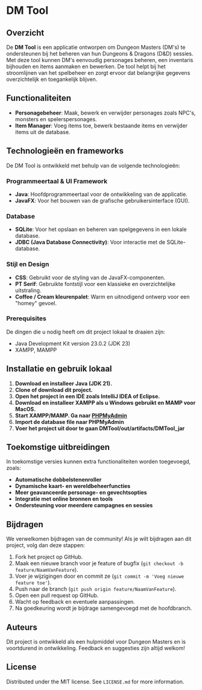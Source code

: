 # DM Tool

## Overzicht
De **DM Tool** is een applicatie ontworpen om Dungeon Masters (DM's) te ondersteunen bij het beheren van hun Dungeons & Dragons (D&D) sessies. Met deze tool kunnen DM's eenvoudig personages beheren, een inventaris bijhouden en items aanmaken en bewerken. De tool helpt bij het stroomlijnen van het spelbeheer en zorgt ervoor dat belangrijke gegevens overzichtelijk en toegankelijk blijven.

## Functionaliteiten
- **Personagebeheer**: Maak, bewerk en verwijder personages zoals NPC's, monsters en spelerspersonages.
- **Item Manager**: Voeg items toe, bewerk bestaande items en verwijder items uit de database.

## Technologieën en frameworks
De DM Tool is ontwikkeld met behulp van de volgende technologieën:

### Programmeertaal & UI Framework
- **Java**: Hoofdprogrammeertaal voor de ontwikkeling van de applicatie.
- **JavaFX**: Voor het bouwen van de grafische gebruikersinterface (GUI).

### Database
- **SQLite**: Voor het opslaan en beheren van spelgegevens in een lokale database.
- **JDBC (Java Database Connectivity)**: Voor interactie met de SQLite-database.

### Stijl en Design
- **CSS**: Gebruikt voor de styling van de JavaFX-componenten.
- **PT Serif**: Gebruikte fontstijl voor een klassieke en overzichtelijke uitstraling.
- **Coffee / Cream kleurenpalet**: Warm en uitnodigend ontwerp voor een "homey" gevoel.

### Prerequisites
De dingen die u nodig heeft om dit project lokaal te draaien zijn:

* Java Development Kit version 23.0.2 (JDK 23)
* XAMPP, MAMPP

## Installatie en gebruik lokaal
1. **Download en installeer Java (JDK 21).**
2. **Clone of download dit project.**
3. **Open het project in een IDE zoals IntelliJ IDEA of Eclipse.**
4. **Download en installeer XAMPP als u Windows gebruikt en MAMP voor MacOS.**
5. **Start XAMPP/MAMP. Ga naar [PHPMyAdmin](http://localhost:8888/phpMyAdmin5/index.php)**
6. **Import de database file naar PHPMyAdmin**
7. **Voer het project uit door te gaan DMTool/out/artifacts/DMTool_jar**

## Toekomstige uitbreidingen
In toekomstige versies kunnen extra functionaliteiten worden toegevoegd, zoals:
- **Automatische dobbelstenenroller**
- **Dynamische kaart- en wereldbeheerfuncties**
- **Meer geavanceerde personage- en gevechtsopties**
- **Integratie met online bronnen en tools**
- **Ondersteuning voor meerdere campagnes en sessies**

## Bijdragen

We verwelkomen bijdragen van de community! Als je wilt bijdragen aan dit project, volg dan deze stappen:
1. Fork het project op GitHub.
2. Maak een nieuwe branch voor je feature of bugfix (`git checkout -b feature/NaamVanFeature`).
3. Voer je wijzigingen door en commit ze (`git commit -m 'Voeg nieuwe feature toe'`).
4. Push naar de branch (`git push origin feature/NaamVanFeature`).
5. Open een pull request op GitHub.
6. Wacht op feedback en eventuele aanpassingen.
7. Na goedkeuring wordt je bijdrage samengevoegd met de hoofdbranch.


## Auteurs
Dit project is ontwikkeld als een hulpmiddel voor Dungeon Masters en is voortdurend in ontwikkeling. Feedback en suggesties zijn altijd welkom!


## License

Distributed under the MIT license. See ```LICENSE.md``` for more information.

